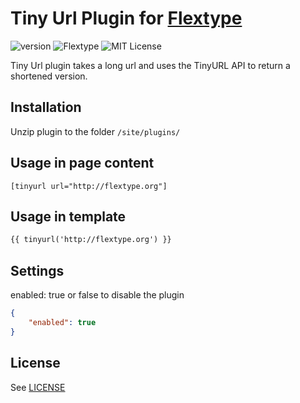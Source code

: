 # Tiny Url Plugin for [Flextype](http://flextype.org/)
![version](https://img.shields.io/badge/version-1.3.0-brightgreen.svg?style=flat-square)
![Flextype](https://img.shields.io/badge/Flextype-0.9.0-green.svg?style=flat-square)
![MIT License](https://img.shields.io/badge/license-MIT-blue.svg?style=flat-square)

Tiny Url plugin takes a long url and uses the TinyURL API to return a shortened version.

## Installation
Unzip plugin to the folder `/site/plugins/`

## Usage in page content

```
[tinyurl url="http://flextype.org"]
```

## Usage in template

```html
{{ tinyurl('http://flextype.org') }}
```

## Settings

enabled: true or false to disable the plugin

```json
{
    "enabled": true
}

```

## License
See [LICENSE](https://github.com/flextype-plugins/tiny-url/blob/master/LICENSE)
